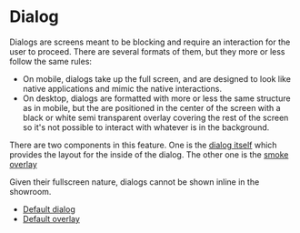 # Dialog

Dialogs are screens meant to be blocking and require an interaction for the user to proceed. There are several formats of them, but they more or less follow the same rules:

- On mobile, dialogs take up the full screen, and are designed to look like native applications and mimic the native interactions.
- On desktop, dialogs are formatted with more or less the same structure as in mobile, but the are positioned in the center of the screen with a black or white semi transparent overlay covering the rest of the screen so it's not possible to interact with whatever is in the background.

There are two components in this feature. One is the [dialog itself](examples/base/dialog.html) which provides the layout for the inside of the dialog. The other one is the [smoke overlay](examples/base/overlay.html)

Given their fullscreen nature, dialogs cannot be shown inline in the showroom.

- [Default dialog](examples/base/dialog.html)
- [Default overlay](examples/base/overlay.html)
